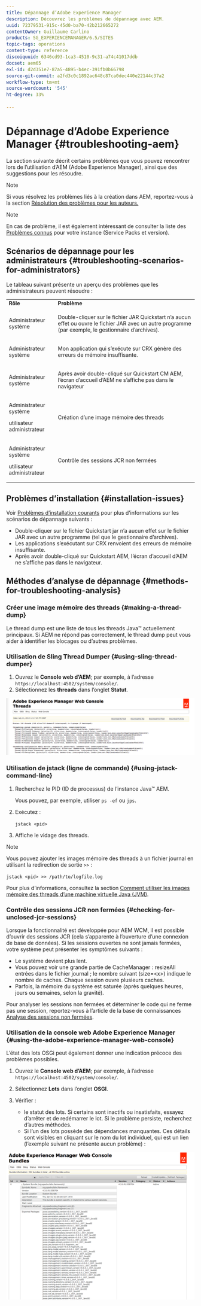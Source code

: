 ```yaml
---
title: Dépannage d’Adobe Experience Manager
description: Découvrez les problèmes de dépannage avec AEM.
uuid: 72379531-915c-45d0-ba70-42b212665272
contentOwner: Guillaume Carlino
products: SG_EXPERIENCEMANAGER/6.5/SITES
topic-tags: operations
content-type: reference
discoiquuid: 6346cd93-1ca3-4510-9c31-a74c41017ddb
docset: aem65
exl-id: d2d351e7-87a5-4895-b4ec-391fb0b66798
source-git-commit: a2fd3c0c1892ac648c87ca0dec440e22144c37a2
workflow-type: tm+mt
source-wordcount: '545'
ht-degree: 33%

---
```


# Dépannage d’Adobe Experience Manager {#troubleshooting-aem}

La section suivante décrit certains problèmes que vous pouvez rencontrer lors de l’utilisation d’AEM (Adobe Experience Manager), ainsi que des suggestions pour les résoudre.

>[!NOTE]
>
>Si vous résolvez les problèmes liés à la création dans AEM, reportez-vous à la section [Résolution des problèmes pour les auteurs.](/help/sites-authoring/troubleshooting.md)

>[!NOTE]
>
>En cas de problème, il est également intéressant de consulter la liste des [Problèmes connus](/help/release-notes/release-notes.md) pour votre instance (Service Packs et version).

## Scénarios de dépannage pour les administrateurs {#troubleshooting-scenarios-for-administrators}

Le tableau suivant présente un aperçu des problèmes que les administrateurs peuvent résoudre :

<table>
 <tbody>
  <tr>
   <td><strong>Rôle</strong></td>
   <td><strong>Problème </strong></td>
  </tr>
  <tr>
   <td>Administrateur système</td>
   <td><p>Double-cliquer sur le fichier JAR Quickstart n’a aucun effet ou ouvre le fichier JAR avec un autre programme (par exemple, le gestionnaire d’archives).</p> </td>
  </tr>
  <tr>
   <td><p>Administrateur système</p> </td>
   <td><p>Mon application qui s’exécute sur CRX génère des erreurs de mémoire insuffisante.</p> </td>
  </tr>
  <tr>
   <td><p>Administrateur système</p> </td>
   <td><p>Après avoir double-cliqué sur Quickstart CM AEM, l’écran d’accueil d’AEM ne s’affiche pas dans le navigateur</p> </td>
  </tr>
  <tr>
   <td><p>Administrateur système</p> <p>utilisateur administrateur</p> </td>
   <td><p>Création d’une image mémoire des threads</p> </td>
  </tr>
  <tr>
   <td><p>Administrateur système</p> <p>utilisateur administrateur</p> </td>
   <td><p>Contrôle des sessions JCR non fermées</p> </td>
  </tr>
 </tbody>
</table>

## Problèmes d’installation {#installation-issues}

Voir [Problèmes d’installation courants](/help/sites-deploying/troubleshooting.md#common-installation-issues) pour plus d’informations sur les scénarios de dépannage suivants :

* Double-cliquer sur le fichier Quickstart jar n’a aucun effet sur le fichier JAR avec un autre programme (tel que le gestionnaire d’archives).
* Les applications s’exécutant sur CRX renvoient des erreurs de mémoire insuffisante.
* Après avoir double-cliqué sur Quickstart AEM, l’écran d’accueil d’AEM ne s’affiche pas dans le navigateur.

## Méthodes d’analyse de dépannage {#methods-for-troubleshooting-analysis}

### Créer une image mémoire des threads {#making-a-thread-dump}

Le thread dump est une liste de tous les threads Java™ actuellement principaux. Si AEM ne répond pas correctement, le thread dump peut vous aider à identifier les blocages ou d’autres problèmes.

### Utilisation de Sling Thread Dumper {#using-sling-thread-dumper}

1. Ouvrez le **Console web d’AEM**; par exemple, à l’adresse `https://localhost:4502/system/console/`.
1. Sélectionnez les **threads** dans l’onglet **Statut**.

![screen_shot_2012-02-13at43925pm](assets/screen_shot_2012-02-13at43925pm.png)

### Utilisation de jstack (ligne de commande) {#using-jstack-command-line}

1. Recherchez le PID (ID de processus) de l’instance Java™ AEM.

   Vous pouvez, par exemple, utiliser `ps -ef` ou `jps`.

1. Exécutez :

   `jstack <pid>`

1. Affiche le vidage des threads.

>[!NOTE]
>
>Vous pouvez ajouter les images mémoire des threads à un fichier journal en utilisant la redirection de sortie `>>` :
>
>`jstack <pid> >> /path/to/logfile.log`

Pour plus d’informations, consultez la section [Comment utiliser les images mémoire des threads d’une machine virtuelle Java (JVM)](https://experienceleague.adobe.com/docs/experience-cloud-kcs/kbarticles/KA-17452.html?lang=en).

### Contrôle des sessions JCR non fermées {#checking-for-unclosed-jcr-sessions}

Lorsque la fonctionnalité est développée pour AEM WCM, il est possible d’ouvrir des sessions JCR (cela s’apparente à l’ouverture d’une connexion de base de données). Si les sessions ouvertes ne sont jamais fermées, votre système peut présenter les symptômes suivants :

* Le système devient plus lent.
* Vous pouvez voir une grande partie de CacheManager : resizeAll entrées dans le fichier journal ; le nombre suivant (size=&lt;x>) indique le nombre de caches. Chaque session ouvre plusieurs caches.
* Parfois, la mémoire du système est saturée (après quelques heures, jours ou semaines, selon la gravité).

Pour analyser les sessions non fermées et déterminer le code qui ne ferme pas une session, reportez-vous à l’article de la base de connaissances [Analyse des sessions non fermées](https://helpx.adobe.com/fr/experience-manager/kb/AnalyzeUnclosedSessions.html).

### Utilisation de la console web Adobe Experience Manager {#using-the-adobe-experience-manager-web-console}

L’état des lots OSGi peut également donner une indication précoce des problèmes possibles.

1. Ouvrez le **Console web d’AEM**; par exemple, à l’adresse `https://localhost:4502/system/console/`.
1. Sélectionnez **Lots** dans l’onglet **OSGI**.
1. Vérifier :

   * le statut des lots. Si certains sont inactifs ou insatisfaits, essayez d’arrêter et de redémarrer le lot. Si le problème persiste, recherchez d’autres méthodes.
   * Si l’un des lots possède des dépendances manquantes. Ces détails sont visibles en cliquant sur le nom du lot individuel, qui est un lien (l’exemple suivant ne présente aucun problème) :

![screen_shot_2012-02-13at44706pm](assets/screen_shot_2012-02-13at44706pm.png)
